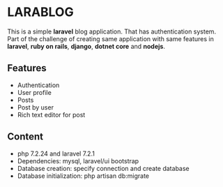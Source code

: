 # LARABLOG
This is a simple **laravel** blog application. That has authentication system.
Part of the challenge of creating same application with same features in **laravel**, **ruby on rails**, **django**, **dotnet core** and **nodejs**.

## Features
* Authentication
* User profile
* Posts
* Post by user
* Rich text editor for post

## Content

* php 7.2.24 and laravel 7.2.1
* Dependencies: mysql, laravel/ui bootstrap
* Database creation: specify connection and create database
* Database initialization: php artisan db:migrate
